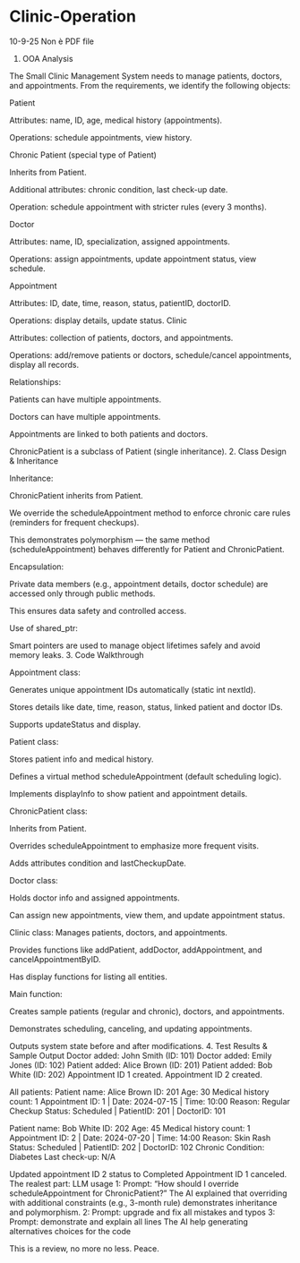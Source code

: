 # Clinic-Operation
10-9-25
Non è PDF file
1. OOA Analysis

The Small Clinic Management System needs to manage patients, doctors, and appointments.
From the requirements, we identify the following objects:

Patient

Attributes: name, ID, age, medical history (appointments).

Operations: schedule appointments, view history.

Chronic Patient (special type of Patient)

Inherits from Patient.

Additional attributes: chronic condition, last check-up date.

Operation: schedule appointment with stricter rules (every 3 months).

Doctor

Attributes: name, ID, specialization, assigned appointments.

Operations: assign appointments, update appointment status, view schedule.

Appointment

Attributes: ID, date, time, reason, status, patientID, doctorID.

Operations: display details, update status.
Clinic

Attributes: collection of patients, doctors, and appointments.

Operations: add/remove patients or doctors, schedule/cancel appointments, display all records.

Relationships:

Patients can have multiple appointments.

Doctors can have multiple appointments.

Appointments are linked to both patients and doctors.

ChronicPatient is a subclass of Patient (single inheritance).
2. Class Design & Inheritance

Inheritance:

ChronicPatient inherits from Patient.

We override the scheduleAppointment method to enforce chronic care rules (reminders for frequent checkups).

This demonstrates polymorphism — the same method (scheduleAppointment) behaves differently for Patient and ChronicPatient.

Encapsulation:

Private data members (e.g., appointment details, doctor schedule) are accessed only through public methods.

This ensures data safety and controlled access.

Use of shared_ptr:

Smart pointers are used to manage object lifetimes safely and avoid memory leaks.
3. Code Walkthrough

Appointment class:

Generates unique appointment IDs automatically (static int nextId).

Stores details like date, time, reason, status, linked patient and doctor IDs.

Supports updateStatus and display.

Patient class:

Stores patient info and medical history.

Defines a virtual method scheduleAppointment (default scheduling logic).

Implements displayInfo to show patient and appointment details.

ChronicPatient class:

Inherits from Patient.

Overrides scheduleAppointment to emphasize more frequent visits.

Adds attributes condition and lastCheckupDate.

Doctor class:

Holds doctor info and assigned appointments.

Can assign new appointments, view them, and update appointment status.

Clinic class:
Manages patients, doctors, and appointments.

Provides functions like addPatient, addDoctor, addAppointment, and cancelAppointmentByID.

Has display functions for listing all entities.

Main function:

Creates sample patients (regular and chronic), doctors, and appointments.

Demonstrates scheduling, canceling, and updating appointments.

Outputs system state before and after modifications.
4. Test Results & Sample Output
Doctor added: John Smith (ID: 101)
Doctor added: Emily Jones (ID: 102)
Patient added: Alice Brown (ID: 201)
Patient added: Bob White (ID: 202)
Appointment ID 1 created.
Appointment ID 2 created.

All patients:
Patient name: Alice Brown
ID: 201
Age: 30
Medical history count: 1
Appointment ID: 1 | Date: 2024-07-15 | Time: 10:00
Reason: Regular Checkup
Status: Scheduled | PatientID: 201 | DoctorID: 101

Patient name: Bob White
ID: 202
Age: 45
Medical history count: 1
Appointment ID: 2 | Date: 2024-07-20 | Time: 14:00
Reason: Skin Rash
Status: Scheduled | PatientID: 202 | DoctorID: 102
Chronic Condition: Diabetes
Last check-up: N/A

Updated appointment ID 2 status to Completed
Appointment ID 1 canceled.
The realest part: LLM usage
1: Prompt: “How should I override scheduleAppointment for ChronicPatient?”
The AI explained that overriding with additional constraints (e.g., 3-month rule) demonstrates inheritance and polymorphism.
2: Prompt: upgrade and fix all mistakes and typos
3: Prompt: demonstrate and explain all lines
The AI help generating alternatives choices for the code

This is a review, no more no less. Peace.
